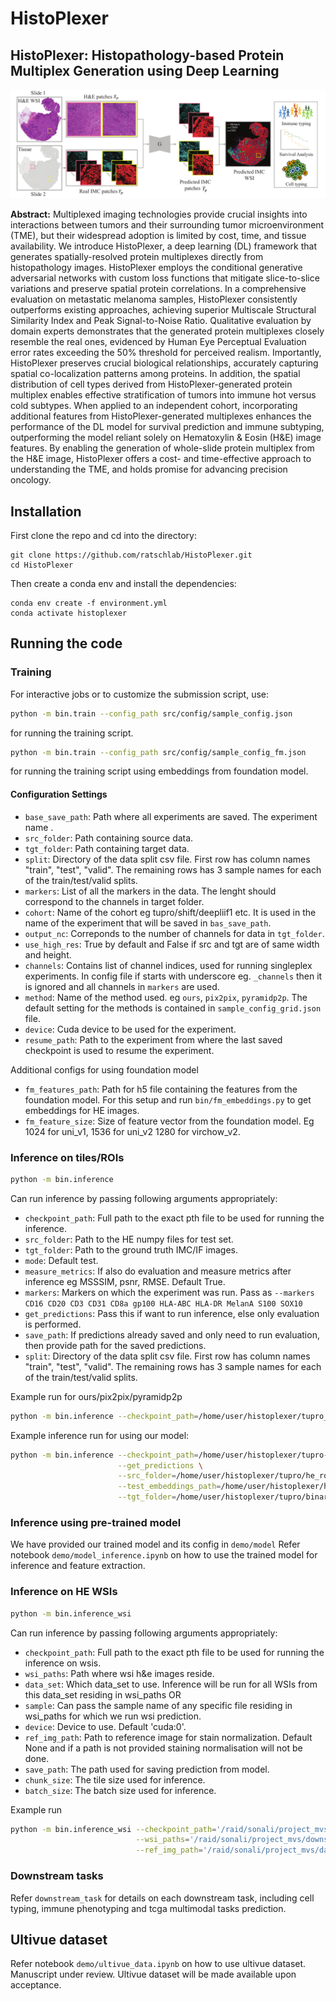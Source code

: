 # HistoPlexer 

## HistoPlexer: Histopathology-based Protein Multiplex Generation using Deep Learning

![HistoPlexer Overview](docs/overview.png)

**Abstract:** Multiplexed imaging technologies provide crucial insights into interactions between tumors and their surrounding tumor microenvironment (TME), but their widespread adoption is limited by cost, time, and tissue availability. We introduce HistoPlexer, a deep learning (DL) framework that generates spatially-resolved protein multiplexes directly from histopathology images. HistoPlexer employs the conditional generative adversarial networks with custom loss functions that mitigate slice-to-slice variations and preserve spatial protein correlations. In a comprehensive evaluation on metastatic melanoma samples, HistoPlexer consistently outperforms existing approaches, achieving superior Multiscale Structural Similarity Index and Peak Signal-to-Noise Ratio. Qualitative evaluation by domain experts demonstrates that the generated protein multiplexes closely resemble the real ones, evidenced by Human Eye Perceptual Evaluation error rates exceeding the 50\% threshold for perceived realism. Importantly, HistoPlexer preserves crucial biological relationships, accurately capturing spatial co-localization patterns among proteins. In addition, the spatial distribution of cell types derived from HistoPlexer-generated protein multiplex enables effective stratification of tumors into immune hot versus cold subtypes. When applied to an independent cohort, incorporating additional features from HistoPlexer-generated multiplexes enhances the performance of the DL model for survival prediction and immune subtyping, outperforming the model reliant solely on Hematoxylin & Eosin (H&E) image features. By enabling the generation of whole-slide protein multiplex from the H&E image, HistoPlexer offers a cost- and time-effective approach to understanding the TME, and holds promise for advancing precision oncology.

## Installation
First clone the repo and cd into the directory:
```shell
git clone https://github.com/ratschlab/HistoPlexer.git
cd HistoPlexer
```
Then create a conda env and install the dependencies:
```shell
conda env create -f environment.yml
conda activate histoplexer
```
## Running the code 
### Training 
For interactive jobs or to customize the submission script, use:

```bash
python -m bin.train --config_path src/config/sample_config.json

```
for running the training script.


```bash
python -m bin.train --config_path src/config/sample_config_fm.json

```
for running the training script using embeddings from foundation model. 


#### Configuration Settings

- `base_save_path`: Path where all experiments are saved. The experiment name .
- `src_folder`: Path containing source data.
- `tgt_folder`: Path containing target data.
- `split`: Directory of the data split csv file. First row has column names "train", "test", "valid". The remaining rows has 3 sample names for each of the train/test/valid splits.
- `markers`: List of all the markers in the data. The lenght should correspond to the channels in target folder. 
- `cohort`: Name of the cohort eg tupro/shift/deepliif1 etc. It is used in the name of the experiment that will be saved in `bas_save_path`. 
- `output_nc`: Correponds to the number of channels for data in `tgt_folder`. 
- `use_high_res`: True by default and False if src and tgt are of same width and height. 
- `channels`: Contains list of channel indices, used for running singleplex experiments. In config file if starts with underscore eg. `_channels` then it is ignored and all channels in `markers` are used. 
- `method`: Name of the method used. eg `ours`, `pix2pix`, `pyramidp2p`. The default setting for the methods is contained in `sample_config_grid.json` file.
- `device`: Cuda device to be used for the experiment. 
- `resume_path`: Path to the experiment from where the last saved checkpoint is used to resume the experiment. 


Additional configs for using foundation model
- `fm_features_path`: Path for h5 file containing the features from the foundation model. For this setup and run `bin/fm_embeddings.py` to get embeddings for HE images.  
- `fm_feature_size`: Size of feature vector from the foundation model. Eg 1024 for uni_v1, 1536 for uni_v2 1280 for virchow_v2.

### Inference on tiles/ROIs
```bash
python -m bin.inference
```
Can run inference by passing following arguments appropriately: 
- `checkpoint_path`: Full path to the exact pth file to be used for running the inference. 
- `src_folder`: Path to the HE numpy files for test set. 
- `tgt_folder`: Path to the ground truth IMC/IF images. 
- `mode`: Default test. 
- `measure_metrics`: If also do evaluation and measure metrics after inference eg MSSSIM, psnr, RMSE. Default True. 
- `markers`: Markers on which the experiment was run. Pass as `--markers CD16 CD20 CD3 CD31 CD8a gp100 HLA-ABC HLA-DR MelanA S100 SOX10`
- `get_predictions`: Pass this if want to run inference, else only evaluation is performed.  
- `save_path`: If predictions already saved and only need to run evaluation, then provide path for the saved predictions. 
- `split`: Directory of the data split csv file. First row has column names "train", "test", "valid". The remaining rows has 3 sample names for each of the train/test/valid splits.

Example run for ours/pix2pix/pyramidp2p
```bash
python -m bin.inference --checkpoint_path=/home/user/histoplexer/tupro_ours_channels-all_seed-0/checkpoint-step_500000.pt --get_predictions
```

Example inference run for using our model: 
```bash
python -m bin.inference --checkpoint_path=/home/user/histoplexer/tupro-patches_ours_channels-all_seed-0/checkpoint-step_300000.pt \
                        --get_predictions \
                        --src_folder=/home/user/histoplexer/tupro/he_rois_test/binary_he_rois_test \
                        --test_embeddings_path=/home/user/histoplexer/he_rois_test/embeddings-uni_v1.h5 \
                        --tgt_folder=/home/user/histoplexer/tupro/binary_imc_processed_11x                        
```

### Inference using pre-trained model 
We have provided our trained model and its config in  `demo/model`
Refer notebook `demo/model_inference.ipynb` on how to use the trained model for inference and feature extraction. 

### Inference on HE WSIs
```bash
python -m bin.inference_wsi
```
Can run inference by passing following arguments appropriately: 
- `checkpoint_path`: Full path to the exact pth file to be used for running the inference on wsis. 
- `wsi_paths`: Path where wsi h&e images reside. 
- `data_set`: Which data_set to use. Inference will be run for all WSIs from this data_set residing in wsi_paths OR 
- `sample`: Can pass the sample name of any specific file residing in wsi_paths for which we run wsi prediction. 
- `device`: Device to use. Default 'cuda:0'.
- `ref_img_path`: Path to reference image for stain normalization. Default None and if a path is not provided staining normalisation will not be done.
- `save_path`: The path used for saving prediction from model. 
- `chunk_size`: The tile size used for inference.
- `batch_size`: The batch size used for inference. 

Example run 
```bash
python -m bin.inference_wsi --checkpoint_path='/raid/sonali/project_mvs/nmi_results/ours/tupro_ours_channels-all_seed-3/checkpoint-step_495000.pt'\
                            --wsi_paths='/raid/sonali/project_mvs/downstream_tasks/immune_phenotyping/tupro/HE_new_wsi' \
                            --ref_img_path='/raid/sonali/project_mvs/data/tupro/HE_reference/MAHOBAM_F1.png'
```

### Downstream tasks 
Refer `downstream_task` for details on each downstream task, including cell typing, immune phenotyping and tcga multimodal tasks prediction. 

## Ultivue dataset 
Refer notebook `demo/ultivue_data.ipynb` on how to use ultivue dataset.
Manuscript under review. Ultivue dataset will be made available upon acceptance.